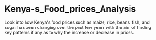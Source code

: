 # Kenya-s_Food_prices_Analysis
Look into how Kenya's food prices such as maize, rice, beans, fish, and sugar has been changing over the past few years with the aim of finding key patterns if any as to why the increase or decrease in prices.
